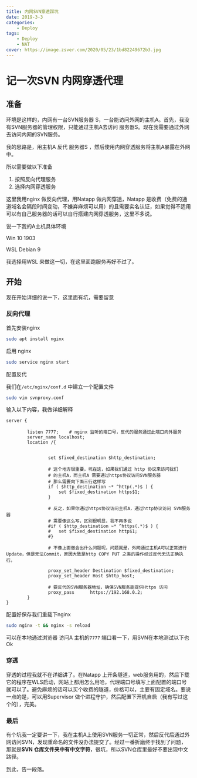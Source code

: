 ```yaml
---
title: 内网SVN穿透踩坑
date: 2019-3-3
categories: 
    - Deploy
tags: 
    - Deploy
    - NAT
cover: https://image.zsver.com/2020/05/23/1bd82249672b3.jpg
---
```

# 记一次SVN 内网穿透代理

## 准备

环境是这样的，内网有一台SVN服务器 S，一台能访问外网的主机A。首先，我没有SVN服务器的管理权限，只能通过主机A去访问 服务器S。现在我需要通过外网去访问内网的SVN服务。

我的思路是，用主机A 反代 服务器S ，然后使用内网穿透服务将主机A暴露在外网中。

所以需要做以下准备

1. 按照反向代理服务
2. 选择内网穿透服务

这里我用nginx 做反向代理，用Natapp 做内网穿透，Natapp 是收费（免费的通道域名会隔段时间变动，不嫌弃麻烦可以用）的且需要实名认证，如果觉得不适用可以有自己服务器的话可以自行搭建内网穿透服务，这里不多说。

说一下我的A主机具体环境

Win 10 1903

WSL Debian 9

我选择用WSL 来做这一切，在这里面跑服务再好不过了。

## 开始

现在开始详细的说一下，这里面有坑，需要留意

### 反向代理



首先安装nginx 

```bash
sudo apt install nginx
```



启用 nginx

```bash
sudo service nginx start
```



配置反代

我们在`/etc/nginx/conf.d` 中建立一个配置文件

```bash
sudo vim svnproxy.conf
```

输入以下内容，我做详细解释

```nginx
server {

        listen 7777;	# nginx 监听的端口号，反代的服务通过此端口向外服务
        server_name localhost;
        location /{

        		
                set $fixed_destination $http_destination;
        		
        		# 这个地方很重要，坑在这，如果我们通过 http 协议来访问我们
        		# 的主机A，而主机A 需要通过https协议访问SVN服务器
        		# 那么需要向下面三行这样写
                if ( $http_destination ~* ^http(.*)$ ) {
                	set $fixed_destination https$1;
                }
        		
        		# 反之，如果你通过https协议访问主机A，通过http协议访问 SVN服务器
        		# 需要像这么写，区别很明显，我不再多说
            	#if ( $http_destination ~* ^https(.*)$ ) {
                #	set $fixed_destination http$1;
                #}
        
        		# 不像上面做会出什么问题呢，问题就是，外网通过主机A可以正常进行Update，但是无法Commit，原因大致是http COPY PUT 之类的操作经过反代无法正确执行。
        
                proxy_set_header Destination $fixed_destination;
                proxy_set_header Host $http_host;

        		# 要反代的SVN服务器地址，确保SVN服务能提供Https 访问
                proxy_pass      https://192.168.0.2;
        }
}
```



配置好保存我们重载下nginx

```bash
sudo nginx -t && nginx -s reload
```



可以在本地通过浏览器 访问A 主机的`7777` 端口看一下，用SVN在本地测试以下也Ok

### 穿透

穿透的过程我就不在详细讲了。在Natapp 上开条隧道，web服务用的，然后下载它的程序在WLS启动，网站上都用怎么用哈，代理端口号填写上面配置的端口号就可以了。避免麻烦的话可以买个收费的隧道，价格可以，主要有固定域名。要说一点的是，可以用Supervisor 做个进程守护，然后配置下开机自启（我有写过这个的），完美。



### 最后

有个坑我一定要讲一下，我在主机A上使用SVN服务一切正常，然后反代后通过外网访问SVN，发现重命名的文件没办法提交了。经过一番折磨终于找到了问题，那就是**SVN 仓库文件夹中有中文字符**，很坑，所以SVN仓库里最好不要出现中文路径。

到此，告一段落。



